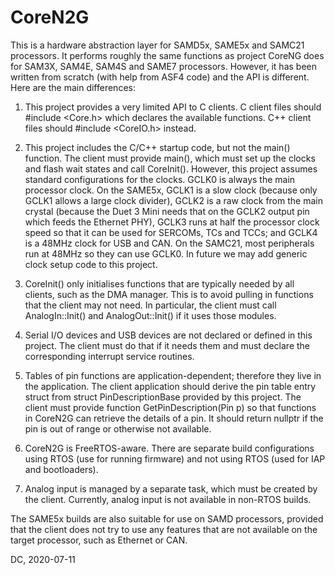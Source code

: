 # CoreN2G
This is a hardware abstraction layer for SAMD5x, SAME5x and SAMC21 processors. It performs roughly the same functions as project CoreNG does for SAM3X, SAM4E, SAM4S and SAME7 processors. However, it has been written from scratch (with help from ASF4 code) and the API is different. Here are the main differences:

1. This project provides a very limited API to C clients. C client files should #include <Core.h> which declares the available functions. C++ client files should #include <CoreIO.h> instead.

2. This project includes the C/C++ startup code, but not the main() function. The client must provide main(), which must set up the clocks and flash wait states and call CoreInit(). However, this project assumes standard configurations for the clocks. GCLK0 is always the main processor clock. On the SAME5x, GCLK1 is a slow clock (because only GCLK1 allows a large clock divider), GCLK2 is a raw clock from the main crystal (because the Duet 3 Mini needs that on the GCLK2 output pin which feeds the Ethernet PHY), GCLK3 runs at half the processor clock speed so that it can be used for SERCOMs, TCs and TCCs; and GCLK4 is a 48MHz clock for USB and CAN. On the SAMC21, most peripherals run at 48MHz so they can use GCLK0. In future we may add generic clock setup code to this project.

3. CoreInit() only initialises functions that are typically needed by all clients, such as the DMA manager. This is to avoid pulling in functions that the client may not need. In particular, the client must call AnalogIn::Init() and AnalogOut::Init() if it uses those modules.

4. Serial I/O devices and USB devices are not declared or defined in this project. The client must do that if it needs them and must declare the corresponding interrupt service routines.

5. Tables of pin functions are application-dependent; therefore they live in the application. The client application should derive the pin table entry struct from struct PinDescriptionBase provided by this project. The client must provide function GetPinDescription(Pin p) so that functions in CoreN2G can retrieve the details of a pin. It should return nullptr if the pin is out of range or otherwise not available.

6. CoreN2G is FreeRTOS-aware. There are separate build configurations using RTOS (use for running firmware) and not using RTOS (used for IAP and bootloaders).

7. Analog input is managed by a separate task, which must be created by the client. Currently, analog input is not available in non-RTOS builds.

The SAME5x builds are also suitable for use on SAMD processors, provided that the client does not try to use any features that are not available on the target processor, such as Ethernet or CAN.

DC, 2020-07-11
